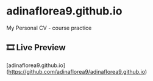 # adinaflorea9.github.io

My Personal CV - course practice

## 🎞 Live Preview

[adinaflorea9.github.io] (https://github.com/adinaflorea9/adinaflorea9.github.io)
